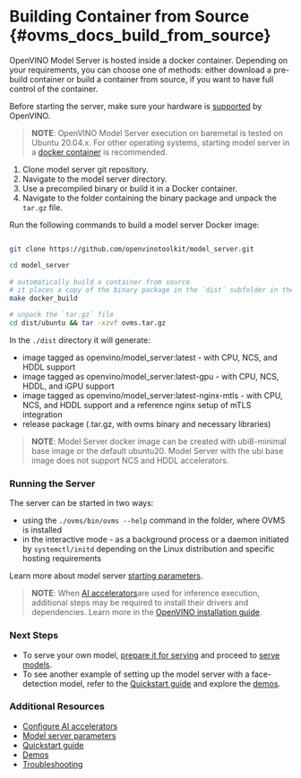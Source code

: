 # Building Container from Source {#ovms_docs_build_from_source}

OpenVINO Model Server is hosted inside a docker container. Depending on your requirements, you can choose one of methods: either download a pre-build container or build a container from source, if you want to have full control of the container. 

Before starting the server, make sure your hardware is [supported](https://docs.openvino.ai/2022.2/_docs_IE_DG_supported_plugins_Supported_Devices.html) by OpenVINO.

> **NOTE**: OpenVINO Model Server execution on baremetal is tested on Ubuntu 20.04.x. For other operating systems, starting model server in a [docker container](./docker_container.md) is recommended.
   
1. Clone model server git repository.
2. Navigate to the model server directory.
3. Use a precompiled binary or build it in a Docker container.
4. Navigate to the folder containing the binary package and unpack the `tar.gz` file.

Run the following commands to build a model server Docker image:

```bash

git clone https://github.com/openvinotoolkit/model_server.git

cd model_server   
   
# automatically build a container from source
# it places a copy of the binary package in the `dist` subfolder in the Model Server root directory
make docker_build

# unpack the `tar.gz` file
cd dist/ubuntu && tar -xzvf ovms.tar.gz

```
In the `./dist` directory it will generate: 

- image tagged as openvino/model_server:latest - with CPU, NCS, and HDDL support
- image tagged as openvino/model_server:latest-gpu - with CPU, NCS, HDDL, and iGPU support
- image tagged as openvino/model_server:latest-nginx-mtls - with CPU, NCS, and HDDL support and a reference nginx setup of mTLS integration
- release package (.tar.gz, with ovms binary and necessary libraries)

> **NOTE**: Model Server docker image can be created with ubi8-minimal base image or the default ubuntu20. Model Server with the ubi base image does not support NCS and HDDL accelerators.

### Running the Server

The server can be started in two ways:

- using the ```./ovms/bin/ovms --help``` command in the folder, where OVMS is installed
- in the interactive mode - as a background process or a daemon initiated by ```systemctl/initd``` depending on the Linux distribution and specific hosting requirements

Learn more about model server [starting parameters](parameters.md).

> **NOTE**:
> When [AI accelerators](accelerators.md)are used for inference execution, additional steps may be required to install their drivers and dependencies. 
> Learn more in the [OpenVINO installation guide](https://docs.openvino.ai/2022.2/openvino_docs_install_guides_installing_openvino_linux.html).

### Next Steps

- To serve your own model, [prepare it for serving](models_repository.md) and proceed to [serve models](single_model_mode.md).
- To see another example of setting up the model server with a face-detection model, refer to the [Quickstart guide](./ovms_quickstart.md) and explore the [demos](../demos/README.md).

### Additional Resources

- [Configure AI accelerators](accelerators.md)
- [Model server parameters](parameters.md)
- [Quickstart guide](./ovms_quickstart.md)
- [Demos](../demos/README.md)
- [Troubleshooting](troubleshooting.md)

